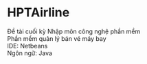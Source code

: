 # HPTAirline
Đề tài cuối kỳ Nhập môn công nghệ phần mềm <br />
Phần mềm quản lý bán vé máy bay <br />
IDE: Netbeans <br />
Ngôn ngữ: Java 
